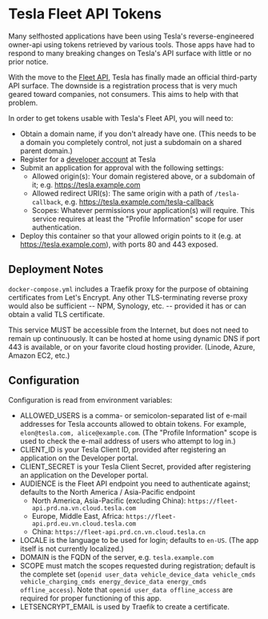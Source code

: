 # Tesla Fleet API Tokens

Many selfhosted applications have been using Tesla's reverse-engineered
owner-api using tokens retrieved by various tools. Those apps have had to
respond to many breaking changes on Tesla's API surface with little or no prior
notice.

With the move to the [Fleet API](https://developer.tesla.com/docs/fleet-api),
Tesla has finally made an official third-party API surface. The downside is a
registration process that is very much geared toward companies, not consumers.
This aims to help with that problem.

In order to get tokens usable with Tesla's Fleet API, you will need to:

- Obtain a domain name, if you don't already have one. (This needs to be a
  domain you completely control, not just a subdomain on a shared parent
  domain.)
- Register for a [developer account](https://developer.tesla.com) at Tesla
- Submit an application for approval with the following settings:
  - Allowed origin(s): Your domain registered above, or a subdomain of it; e.g.
    https://tesla.example.com
  - Allowed redirect URI(s): The same origin with a path of `/tesla-callback`,
    e.g. https://tesla.example.com/tesla-callback
  - Scopes: Whatever permissions your application(s) will require. This service
    requires at least the "Profile Information" scope for user authentication.
- Deploy this container so that your allowed origin points to it (e.g. at
  https://tesla.example.com), with ports 80 and 443 exposed.

## Deployment Notes

`docker-compose.yml` includes a Traefik proxy for the purpose of obtaining
certificates from Let's Encrypt. Any other TLS-terminating reverse proxy would
also be sufficient -- NPM, Synology, etc. -- provided it has or can obtain a
valid TLS certificate.

This service MUST be accessible from the Internet, but does not need to remain
up continuously. It can be hosted at home using dynamic DNS if port 443 is
available, or on your favorite cloud hosting provider. (Linode, Azure, Amazon
EC2, etc.)

## Configuration

Configuration is read from environment variables:

- ALLOWED_USERS is a comma- or semicolon-separated list of e-mail addresses for
  Tesla accounts allowed to obtain tokens. For example, `elon@tesla.com,
  alice@example.com`. (The "Profile Information" scope is used to check the
  e-mail address of users who attempt to log in.)
- CLIENT_ID is your Tesla Client ID, provided after registering an application
  on the Developer portal.
- CLIENT_SECRET is your Tesla Client Secret, provided after registering an
  application on the Developer portal.
- AUDIENCE is the Fleet API endpoint you need to authenticate against; defaults
  to the North America / Asia-Pacific endpoint
  - North America, Asia-Pacific (excluding China):
    `https://fleet-api.prd.na.vn.cloud.tesla.com`
  - Europe, Middle East, Africa: `https://fleet-api.prd.eu.vn.cloud.tesla.com`
  - China: `https://fleet-api.prd.cn.vn.cloud.tesla.cn`
- LOCALE is the language to be used for login; defaults to `en-US`. (The app
  itself is not currently localized.)
- DOMAIN is the FQDN of the server, e.g. `tesla.example.com`
- SCOPE must match the scopes requested during registration; default is the
  complete set (`openid user_data vehicle_device_data vehicle_cmds
  vehicle_charging_cmds energy_device_data energy_cmds offline_access`). Note
  that `openid user_data offline_access` are required for proper functioning of
  this app.
- LETSENCRYPT_EMAIL is used by Traefik to create a certificate.
